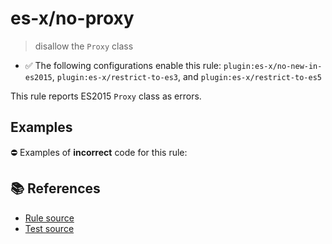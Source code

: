 # es-x/no-proxy
> disallow the `Proxy` class

- ✅ The following configurations enable this rule: `plugin:es-x/no-new-in-es2015`, `plugin:es-x/restrict-to-es3`, and `plugin:es-x/restrict-to-es5`

This rule reports ES2015 `Proxy` class as errors.

## Examples

⛔ Examples of **incorrect** code for this rule:

<eslint-playground type="bad" code="/*eslint es-x/no-proxy: error */
let p = new Proxy(obj, hooks)
" />

## 📚 References

- [Rule source](https://github.com/ota-meshi/eslint-plugin-es-x/blob/master/lib/rules/no-proxy.js)
- [Test source](https://github.com/ota-meshi/eslint-plugin-es-x/blob/master/tests/lib/rules/no-proxy.js)

